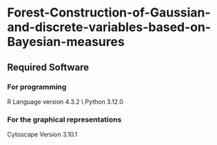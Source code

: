 # Forest-Construction-of-Gaussian-and-discrete-variables-based-on-Bayesian-measures
## Required Software 
### For programming
R Language version 4.3.2 \\
Python 3.12.0
### For the graphical representations
Cytoscape Version 3.10.1
